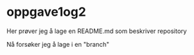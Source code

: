 # oppgave1og2
Her prøver jeg å lage en README.md som beskriver repository

Nå forsøker jeg å lage i en "branch"
